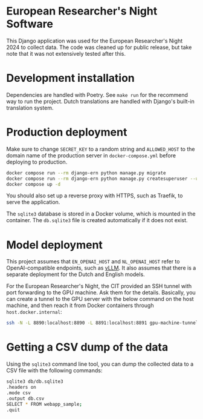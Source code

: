 # European Researcher's Night Software

This Django application was used for the European Researcher's Night 2024 to collect data.
The code was cleaned up for public release, but take note that it was not extensively tested after this.

# Development installation
Dependencies are handled with Poetry. See `make run` for the recommend way to run the project.
Dutch translations are handled with Django's built-in translation system.

# Production deployment

Make sure to change `SECRET_KEY` to a random string and `ALLOWED_HOST` to the domain name of the production server in `docker-compose.yml` before deploying to production.

```bash
docker compose run --rm django-ern python manage.py migrate
docker compose run --rm django-ern python manage.py createsuperuser --username admin --email admin@localhost
docker compose up -d
```

You should also set up a reverse proxy with HTTPS, such as Traefik, to serve the application.

The `sqlite3` database is stored in a Docker volume, which is mounted in the container. The `db.sqlite3` file is created automatically if it does not exist.

# Model deployment
This project assumes that `EN_OPENAI_HOST` and `NL_OPENAI_HOST` refer to OpenAI-compatible endpoints, such as [vLLM](https://docs.vllm.ai/en/latest/serving/openai_compatible_server.html).
It also assumes that there is a separate deployment for the Dutch and English models.

For the European Researcher's Night, the CIT provided an SSH tunnel with port forwarding to the GPU machine. Ask them for the details.
Basically, you can create a tunnel to the GPU server with the below command on the host machine, and then reach it from Docker containers through `host.docker.internal`:

```bash
ssh -N -L 8890:localhost:8890 -L 8891:localhost:8891 gpu-machine-tunnel
```

# Getting a CSV dump of the data
Using the `sqlite3` command line tool, you can dump the collected data to a CSV file with the following commands:

```bash
sqlite3 db/db.sqlite3
.headers on
.mode csv
.output db.csv
SELECT * FROM webapp_sample;
.quit
```